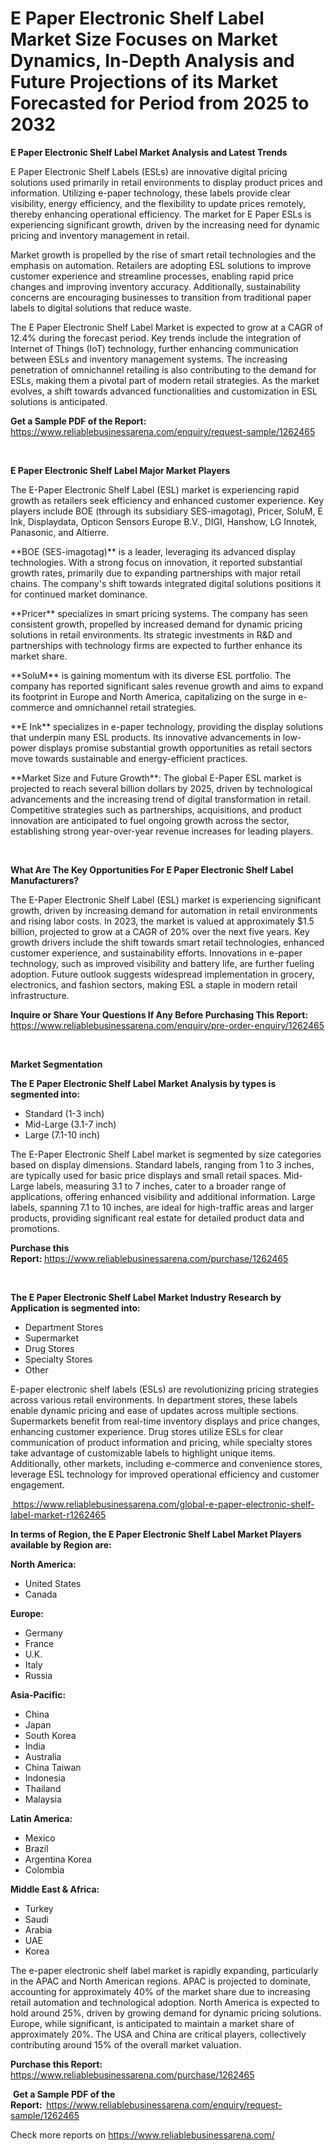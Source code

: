 <p><h1>E Paper Electronic Shelf Label Market Size Focuses on Market Dynamics, In-Depth Analysis and Future Projections of its Market Forecasted for Period from 2025 to 2032</h1></p><p><strong>E Paper Electronic Shelf Label Market Analysis and Latest Trends</strong></p>
<p><p>E Paper Electronic Shelf Labels (ESLs) are innovative digital pricing solutions used primarily in retail environments to display product prices and information. Utilizing e-paper technology, these labels provide clear visibility, energy efficiency, and the flexibility to update prices remotely, thereby enhancing operational efficiency. The market for E Paper ESLs is experiencing significant growth, driven by the increasing need for dynamic pricing and inventory management in retail.</p><p>Market growth is propelled by the rise of smart retail technologies and the emphasis on automation. Retailers are adopting ESL solutions to improve customer experience and streamline processes, enabling rapid price changes and improving inventory accuracy. Additionally, sustainability concerns are encouraging businesses to transition from traditional paper labels to digital solutions that reduce waste.</p><p>The E Paper Electronic Shelf Label Market is expected to grow at a CAGR of 12.4% during the forecast period. Key trends include the integration of Internet of Things (IoT) technology, further enhancing communication between ESLs and inventory management systems. The increasing penetration of omnichannel retailing is also contributing to the demand for ESLs, making them a pivotal part of modern retail strategies. As the market evolves, a shift towards advanced functionalities and customization in ESL solutions is anticipated.</p></p>
<p><strong>Get a Sample PDF of the Report:&nbsp;</strong> <a href="https://www.reliablebusinessarena.com/enquiry/request-sample/1262465?utm_campaign=3510&utm_medium=2&utm_source=Github&utm_content=ia&utm_term=24032025&utm_id=e-paper-electronic-shelf-label">https://www.reliablebusinessarena.com/enquiry/request-sample/1262465</a></p>
<p>&nbsp;</p>
<p><strong>E Paper Electronic Shelf Label Major Market Players</strong></p>
<p><p>The E-Paper Electronic Shelf Label (ESL) market is experiencing rapid growth as retailers seek efficiency and enhanced customer experience. Key players include BOE (through its subsidiary SES-imagotag), Pricer, SoluM, E Ink, Displaydata, Opticon Sensors Europe B.V., DIGI, Hanshow, LG Innotek, Panasonic, and Altierre.</p><p>**BOE (SES-imagotag)** is a leader, leveraging its advanced display technologies. With a strong focus on innovation, it reported substantial growth rates, primarily due to expanding partnerships with major retail chains. The company's shift towards integrated digital solutions positions it for continued market dominance.</p><p>**Pricer** specializes in smart pricing systems. The company has seen consistent growth, propelled by increased demand for dynamic pricing solutions in retail environments. Its strategic investments in R&D and partnerships with technology firms are expected to further enhance its market share.</p><p>**SoluM** is gaining momentum with its diverse ESL portfolio. The company has reported significant sales revenue growth and aims to expand its footprint in Europe and North America, capitalizing on the surge in e-commerce and omnichannel retail strategies.</p><p>**E Ink** specializes in e-paper technology, providing the display solutions that underpin many ESL products. Its innovative advancements in low-power displays promise substantial growth opportunities as retail sectors move towards sustainable and energy-efficient practices.</p><p>**Market Size and Future Growth**: The global E-Paper ESL market is projected to reach several billion dollars by 2025, driven by technological advancements and the increasing trend of digital transformation in retail. Competitive strategies such as partnerships, acquisitions, and product innovation are anticipated to fuel ongoing growth across the sector, establishing strong year-over-year revenue increases for leading players.</p></p>
<p>&nbsp;</p>
<p><strong>What Are The Key Opportunities For E Paper Electronic Shelf Label Manufacturers?</strong></p>
<p><p>The E-Paper Electronic Shelf Label (ESL) market is experiencing significant growth, driven by increasing demand for automation in retail environments and rising labor costs. In 2023, the market is valued at approximately $1.5 billion, projected to grow at a CAGR of 20% over the next five years. Key growth drivers include the shift towards smart retail technologies, enhanced customer experience, and sustainability efforts. Innovations in e-paper technology, such as improved visibility and battery life, are further fueling adoption. Future outlook suggests widespread implementation in grocery, electronics, and fashion sectors, making ESL a staple in modern retail infrastructure.</p></p>
<p><strong>Inquire or Share Your Questions If Any Before Purchasing This Report:</strong> <a href="https://www.reliablebusinessarena.com/enquiry/pre-order-enquiry/1262465?utm_campaign=3510&utm_medium=2&utm_source=Github&utm_content=ia&utm_term=24032025&utm_id=e-paper-electronic-shelf-label">https://www.reliablebusinessarena.com/enquiry/pre-order-enquiry/1262465</a></p>
<p>&nbsp;</p>
<p><strong>Market Segmentation</strong></p>
<p><strong>The E Paper Electronic Shelf Label Market Analysis by types is segmented into:</strong></p>
<p><ul><li>Standard (1-3 inch)</li><li>Mid-Large (3.1-7 inch)</li><li>Large (7.1-10 inch)</li></ul></p>
<p><p>The E-Paper Electronic Shelf Label market is segmented by size categories based on display dimensions. Standard labels, ranging from 1 to 3 inches, are typically used for basic price displays and small retail spaces. Mid-Large labels, measuring 3.1 to 7 inches, cater to a broader range of applications, offering enhanced visibility and additional information. Large labels, spanning 7.1 to 10 inches, are ideal for high-traffic areas and larger products, providing significant real estate for detailed product data and promotions.</p></p>
<p><strong>Purchase this Report:&nbsp;</strong><a href="https://www.reliablebusinessarena.com/purchase/1262465?utm_campaign=3510&utm_medium=2&utm_source=Github&utm_content=ia&utm_term=24032025&utm_id=e-paper-electronic-shelf-label">https://www.reliablebusinessarena.com/purchase/1262465</a></p>
<p>&nbsp;</p>
<p><strong>The E Paper Electronic Shelf Label Market Industry Research by Application is segmented into:</strong></p>
<p><ul><li>Department Stores</li><li>Supermarket</li><li>Drug Stores</li><li>Specialty Stores</li><li>Other</li></ul></p>
<p><p>E-paper electronic shelf labels (ESLs) are revolutionizing pricing strategies across various retail environments. In department stores, these labels enable dynamic pricing and ease of updates across multiple sections. Supermarkets benefit from real-time inventory displays and price changes, enhancing customer experience. Drug stores utilize ESLs for clear communication of product information and pricing, while specialty stores take advantage of customizable labels to highlight unique items. Additionally, other markets, including e-commerce and convenience stores, leverage ESL technology for improved operational efficiency and customer engagement.</p></p>
<p><a href="https://www.reliablebusinessarena.com/global-e-paper-electronic-shelf-label-market-r1262465?utm_campaign=3510&utm_medium=2&utm_source=Github&utm_content=ia&utm_term=24032025&utm_id=e-paper-electronic-shelf-label">&nbsp;https://www.reliablebusinessarena.com/global-e-paper-electronic-shelf-label-market-r1262465</a></p>
<p><strong>In terms of Region, the E Paper Electronic Shelf Label Market Players available by Region are:</strong></p>
<p>
    <p> <strong> North America: </strong>
        <ul>
            <li>United States</li>
            <li>Canada</li>
        </ul>
        </p> 
    <p> <strong> Europe: </strong>
        <ul>
            <li>Germany</li>
            <li>France</li>
            <li>U.K.</li>
            <li>Italy</li>
            <li>Russia</li>
        </ul>
        </p> 
    <p> <strong> Asia-Pacific: </strong>
        <ul>
            <li>China</li>
            <li>Japan</li>
            <li>South Korea</li>
            <li>India</li>
            <li>Australia</li>
            <li>China Taiwan</li>
            <li>Indonesia</li>
            <li>Thailand</li>
            <li>Malaysia</li>
        </ul>
        </p> 
    <p> <strong> Latin America: </strong>
        <ul>
            <li>Mexico</li>
            <li>Brazil</li>
            <li>Argentina Korea</li>
            <li>Colombia</li>
        </ul>
        </p> 
    <p> <strong> Middle East & Africa: </strong>
        <ul>
            <li>Turkey</li>
            <li>Saudi</li>
            <li>Arabia</li>
            <li>UAE</li>
            <li>Korea</li>
        </ul>
    </p>
    </p>
<p><p>The e-paper electronic shelf label market is rapidly expanding, particularly in the APAC and North American regions. APAC is projected to dominate, accounting for approximately 40% of the market share due to increasing retail automation and technological adoption. North America is expected to hold around 25%, driven by growing demand for dynamic pricing solutions. Europe, while significant, is anticipated to maintain a market share of approximately 20%. The USA and China are critical players, collectively contributing around 15% of the overall market valuation.</p></p>
<p><strong>Purchase this Report: </strong><a href="https://www.reliablebusinessarena.com/purchase/1262465?utm_campaign=3510&utm_medium=2&utm_source=Github&utm_content=ia&utm_term=24032025&utm_id=e-paper-electronic-shelf-label">https://www.reliablebusinessarena.com/purchase/1262465</a></p>
<p>&nbsp;<strong>Get a Sample PDF of the Report:&nbsp;&nbsp;</strong><a href="https://www.reliablebusinessarena.com/enquiry/request-sample/1262465?utm_campaign=3510&utm_medium=2&utm_source=Github&utm_content=ia&utm_term=24032025&utm_id=e-paper-electronic-shelf-label">https://www.reliablebusinessarena.com/enquiry/request-sample/1262465</a></p>
<p><strong></strong></p>
<p>Check more reports on <a href="https://www.reliablebusinessarena.com/?utm_campaign=3510&utm_medium=2&utm_source=Github&utm_content=ia&utm_term=24032025&utm_id=e-paper-electronic-shelf-label">https://www.reliablebusinessarena.com/</a></p>